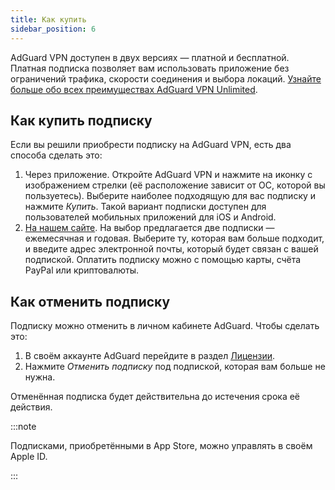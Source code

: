 ```yaml
---
title: Как купить
sidebar_position: 6
---
```


AdGuard VPN доступен в двух версиях — платной и бесплатной. Платная подписка позволяет вам использовать приложение без ограничений трафика, скорости соединения и выбора локаций. [Узнайте больше обо всех преимуществах AdGuard VPN Unlimited](/general/free-vs-unlimited).

## Как купить подписку

Если вы решили приобрести подписку на AdGuard VPN, есть два способа сделать это:

1. Через приложение. Откройте AdGuard VPN и нажмите на иконку с изображением стрелки (её расположение зависит от ОС, которой вы пользуетесь). Выберите наиболее подходящую для вас подписку и нажмите *Купить*. Такой вариант подписки доступен для пользователей мобильных приложений для iOS и Android.
2. [На нашем сайте](https://adguard-vpn.com/license.html). На выбор предлагается две подписки — ежемесячная и годовая. Выберите ту, которая вам больше подходит, и введите адрес электронной почты, который будет связан с вашей подпиской. Оплатить подписку можно с помощью карты, счёта PayPal или криптовалюты.

## Как отменить подписку

Подписку можно отменить в личном кабинете AdGuard. Чтобы сделать это:

 1. В своём аккаунте AdGuard перейдите в раздел [Лицензии](https://my.adguard.com/account/licenses).
 1. Нажмите *Отменить подписку* под подпиской, которая вам больше не нужна.

Отменённая подписка будет действительна до истечения срока её действия.

:::note

Подписками, приобретёнными в App Store, можно управлять в своём Apple ID.

:::
